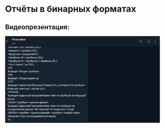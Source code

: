 # Отчёты в бинарных форматах

## **Видеопрезентация:**  
[![Video](./presentation.gif)](https://github.com/zertmark/practice-2025-1/raw/refs/heads/master/reports/presentation.mp4)


